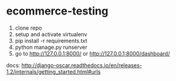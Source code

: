 # ecommerce-testing

1) clone repo
2) setup and activate virtualenv
3) pip install -r requirements.txt
4) python manage.py runserver
5) go to http://127.0.0.1:8000/ or http://127.0.0.1:8000/dashboard/

docs: http://django-oscar.readthedocs.io/en/releases-1.2/internals/getting_started.html#urls
